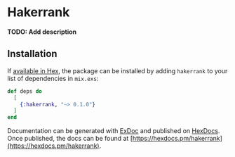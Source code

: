 # Hakerrank

**TODO: Add description**

## Installation

If [available in Hex](https://hex.pm/docs/publish), the package can be installed
by adding `hakerrank` to your list of dependencies in `mix.exs`:

```elixir
def deps do
  [
    {:hakerrank, "~> 0.1.0"}
  ]
end
```

Documentation can be generated with [ExDoc](https://github.com/elixir-lang/ex_doc)
and published on [HexDocs](https://hexdocs.pm). Once published, the docs can
be found at [https://hexdocs.pm/hakerrank](https://hexdocs.pm/hakerrank).

